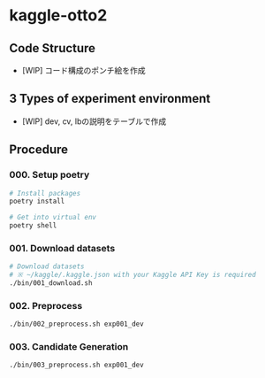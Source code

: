 # kaggle-otto2

## Code Structure
- [WIP] コード構成のポンチ絵を作成

## 3 Types of experiment environment
- [WIP] dev, cv, lbの説明をテーブルで作成

## Procedure

### 000. Setup poetry

```bash
# Install packages
poetry install

# Get into virtual env
poetry shell
```

### 001. Download datasets

```bash
# Download datasets
# ※ ~/kaggle/.kaggle.json with your Kaggle API Key is required
./bin/001_download.sh
```

### 002. Preprocess

```bash
./bin/002_preprocess.sh exp001_dev
```

### 003. Candidate Generation

```bash
./bin/003_preprocess.sh exp001_dev
```
